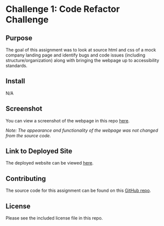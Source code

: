 # Challenge 1: Code Refactor Challenge 

## Purpose

The goal of this assignment was to look at source html and css of a mock company landing page and identify bugs and code issues (including structure/organization) along with bringing the webpage up to accessibility standards.

## Install

N/A

## Screenshot

You can view a screenshot of the webpage in this repo [here](https://github.com/sar-kat-hop/challenge-1/blob/main/Develop/assets/images/challenge1-webpage.jpeg).

*Note: The appearance and functionality of the webpage was not changed from the source code.*

## Link to Deployed Site

The deployed website can be viewed [here](link).

## Contributing

The source code for this assignment can be found on this [GitHub repo](https://github.com/coding-boot-camp/urban-octo-telegram).

## License

Please see the included license file in this repo.

